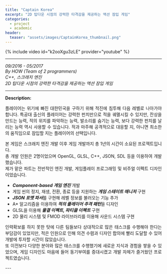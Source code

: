 ```yaml
---
title: "Captain Korea"
excerpt: "2D 탑다운 시점의 강력한 타격감을 제공하는 액션 잠입 게임"
categories: 
  - project
  - academic
header:
  teaser: "assets/images/CaptainKorea_thumbnail.png"
---
```


{% include video id="k2ooXgu3zLE" provider="youtube" %}

---
*09/2016 - 05/2017*  
*By HOW (Team of 2 programmers)*  
*C++, 스크래치 엔진*  
*2D 탑다운 시점의 강력한 타격감을 제공하는 액션 잠입 게임*  

---
**Description:**  
<div style="text-align: justify" markdown="1">
플레이어는 위기에 빠진 대한민국을 구하기 위해 적진에 침투해 다음 레벨로 나아가야 합니다.  
특공대 출신의 플레이어는 강력한 펀치만으로 적을 궤멸시킬 수 있지만, 잔상을 만드는 능력, 적의 위치를 파악하는 능력, 발소리를 숨기는 능력, 보다 강력한 펀치를 날리는 능력 역시 사용할 수 있습니다.  
적과 마주해 공격적으로 대응할 지, 아니면 최소한의 움직임으로 잠입할 지는 플레이어의 선택입니다.  
  
본 게임은 스크래치 엔진 개발 이후 게임 개발까지 총 1년의 시간이 소요된 프로젝트입니다.  
총 개발 인원은 2명이었으며 OpenGL, GLSL, C++, JSON, SDL 등을 이용하여 개발했습니다.  
제가 맡은 파트는 전반적인 엔진 개발, 게임플레이 프로그래밍 및 비주얼 이펙트 디자인이었습니다.  
  
* ***Component-based 게임 엔진*** 개발
* 게임 씬의 정지, 재생, 전환, 종료 등을 지원하는 ***게임 스테이트 매니저*** 구현
* ***JSON 포맷 파서***를 구현해 레벨 정보를 불러오는 기능 추가
* A* 알고리즘을 이용하여 ***적의 플레이어 추격 패턴***을 디자인
* GLSL을 이용해 ***물결 이펙트, 파티클 이펙트*** 구현
* 2D 물리 시스템 및 FMOD 라이브러리를 이용해 사운드 시스템 구현

인력확보를 하지 못한 탓에 다른 팀들보다 상대적으로 많은 태스크를 수행해야 한다는 부담감이 있었지만, 적은 인원으로 인해 의견 수렴과 디자인 합의에 빨리 도달할 수 있어 개발에 투자할 시간이 많았습니다.  
또 이전보다 다양한 분야와 많은 태스크를 수행했기에 새로운 지식과 경험을 쌓을 수 있었으며, 게임 디자인도 마음에 들어 동기부여를 증대시켰고 개발 자체가 즐거웠던 프로젝트였습니다.  
</div>
---




